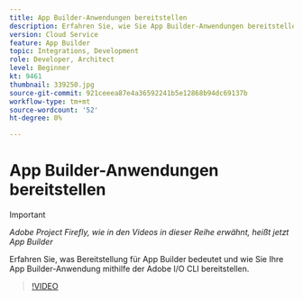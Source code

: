 ```yaml
---
title: App Builder-Anwendungen bereitstellen
description: Erfahren Sie, wie Sie App Builder-Anwendungen bereitstellen.
version: Cloud Service
feature: App Builder
topic: Integrations, Development
role: Developer, Architect
level: Beginner
kt: 9461
thumbnail: 339250.jpg
source-git-commit: 921ceeea87e4a36592241b5e12868b94dc69137b
workflow-type: tm+mt
source-wordcount: '52'
ht-degree: 0%

---
```



# App Builder-Anwendungen bereitstellen

>[!IMPORTANT]
>
> _Adobe Project Firefly, wie in den Videos in dieser Reihe erwähnt, heißt jetzt App Builder_

Erfahren Sie, was Bereitstellung für App Builder bedeutet und wie Sie Ihre App Builder-Anwendung mithilfe der Adobe I/O CLI bereitstellen.

>[!VIDEO](https://video.tv.adobe.com/v/339250/?quality=12&learn=on)

